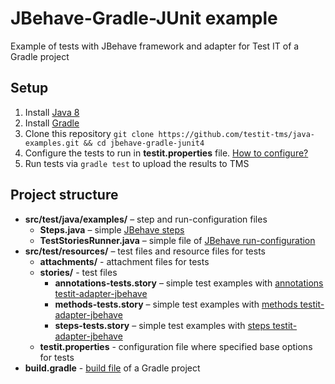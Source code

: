 # JBehave-Gradle-JUnit example
Example of tests with JBehave framework and adapter for Test IT of a Gradle project

## Setup

1. Install [Java 8](https://www.oracle.com/java/technologies/javase/javase8-archive-downloads.html)
2. Install [Gradle](https://gradle.org/install/)
3. Clone this repository `git clone https://github.com/testit-tms/java-examples.git && cd jbehave-gradle-junit4`
4. Configure the tests to run in **testit.properties** file. [How to configure?](https://github.com/testit-tms/adapters-java/tree/main/testit-adapter-jbehave#configuration)
5. Run tests via `gradle test` to upload the results to TMS

## Project structure

* **src/test/java/examples/** – step and run-configuration files
    * **Steps.java** – simple [JBehave steps](https://jbehave.org/reference/latest/candidate-steps.html)
    * **TestStoriesRunner.java** – simple file of [JBehave run-configuration](https://jbehave.org/reference/latest/configuration.html)
* **src/test/resources/** – test files and resource files for tests
    * **attachments/** - attachment files for tests
    * **stories/** - test files
        * **annotations-tests.story** – simple test examples with [annotations testit-adapter-jbehave](https://github.com/testit-tms/adapters-java/tree/main/testit-adapter-jbehave#meta)
        * **methods-tests.story** – simple test examples with [methods testit-adapter-jbehave](https://github.com/testit-tms/adapters-java/tree/main/testit-adapter-jbehave#meta)
        * **steps-tests.story** – simple test examples with [steps testit-adapter-jbehave](https://github.com/testit-tms/adapters-java/tree/main/testit-adapter-jbehave#meta)
    * **testit.properties** - configuration file where specified base options for tests
* **build.gradle** - [build file](https://docs.gradle.org/current/userguide/tutorial_using_tasks.html) of a Gradle project
